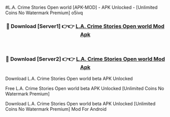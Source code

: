 #L.A. Crime Stories Open world [APK-MOD] - APK Unlocked - [Unlimited Coins No Watermark Premium] o5ivq



<div align="center">

<h3>🔴 Download [Server1] 👉👉 <a href="https://momento.my/?title=L.A._Crime_Stories_Open_world">L.A. Crime Stories Open world Mod Apk</a></h3><br>

<h3>🔴 Download [Server2] 👉👉 <a href="https://momento.my/?title=L.A._Crime_Stories_Open_world">L.A. Crime Stories Open world Mod Apk</a></h3>
</div>



Download L.A. Crime Stories Open world beta APK Unlocked

Free L.A. Crime Stories Open world beta APK Unlocked [Unlimited Coins No Watermark Premium]

Download L.A. Crime Stories Open world beta APK Unlocked [Unlimited Coins No Watermark Premium] Mod For Android
